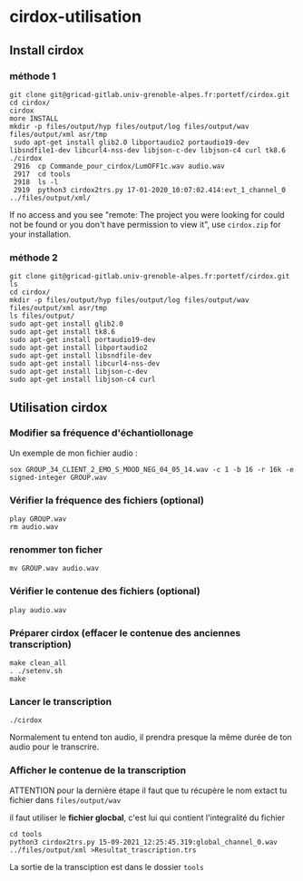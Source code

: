 # cirdox-utilisation

## Install cirdox
### méthode 1
```
git clone git@gricad-gitlab.univ-grenoble-alpes.fr:portetf/cirdox.git
cd cirdox/
cirdox 
more INSTALL 
mkdir -p files/output/hyp files/output/log files/output/wav files/output/xml asr/tmp
 sudo apt-get install glib2.0 libportaudio2 portaudio19-dev libsndfile1-dev libcurl4-nss-dev libjson-c-dev libjson-c4 curl tk8.6
./cirdox
 2916  cp Commande_pour_cirdox/LumOFF1c.wav audio.wav
 2917  cd tools
 2918  ls -l
 2919  python3 cirdox2trs.py 17-01-2020_10:07:02.414:evt_1_channel_0 ../files/output/xml/
```

If no access and you see "remote: The project you were looking for could not be found or you don't have permission to view it", use `cirdox.zip` for your installation.

### méthode 2
```
git clone git@gricad-gitlab.univ-grenoble-alpes.fr:portetf/cirdox.git
ls 
cd cirdox/
mkdir -p files/output/hyp files/output/log files/output/wav files/output/xml asr/tmp
ls files/output/
sudo apt-get install glib2.0
sudo apt-get install tk8.6
sudo apt-get install portaudio19-dev
sudo apt-get install libportaudio2
sudo apt-get install libsndfile-dev
sudo apt-get install libcurl4-nss-dev
sudo apt-get install libjson-c-dev
sudo apt-get install libjson-c4 curl
```
## Utilisation cirdox
### Modifier sa fréquence d'échantiollonage 
Un exemple de mon fichier audio :
```
sox GROUP_34_CLIENT_2_EMO_S_MOOD_NEG_04_05_14.wav -c 1 -b 16 -r 16k -e signed-integer GROUP.wav
```
### Vérifier la fréquence des fichiers (optional)
```
play GROUP.wav 
rm audio.wav 
```
### renommer ton ficher 
```
mv GROUP.wav audio.wav
```
### Vérifier le contenue des fichiers (optional)
```
play audio.wav 
```
### Préparer cirdox (effacer le contenue des anciennes transcription)
```
make clean_all
. ./setenv.sh 
make
```
### Lancer le transcription
```
./cirdox
```
Normalement tu entend ton audio, il prendra presque la même durée de ton audio pour le transcrire.

### Afficher le contenue de la transcription
ATTENTION pour la dernière étape il faut que tu récupère le nom extact tu fichier dans `files/output/wav`

il faut utiliser le **fichier glocbal**, c'est lui qui contient l'integralité du fichier 

```
cd tools
python3 cirdox2trs.py 15-09-2021_12:25:45.319:global_channel_0.wav ../files/output/xml >Resultat_trascription.trs
```

La sortie de la transciption est dans le dossier `tools` 
